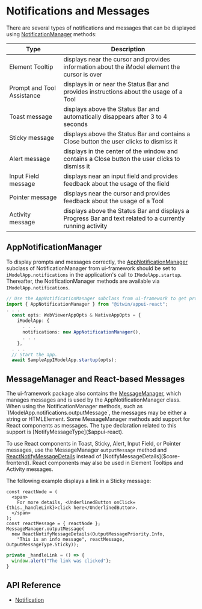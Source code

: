 # Notifications and Messages

There are several types of notifications and messages that can be displayed using [NotificationManager]($core-frontend) methods:

|Type|Description
|-----|-----
|Element Tooltip| displays near the cursor and provides information about the iModel element the cursor is over
|Prompt and Tool Assistance | displays in or near the Status Bar and provides instructions about the usage of a Tool
|Toast message| displays above the Status Bar and automatically disappears after 3 to 4 seconds
|Sticky message| displays above the Status Bar and contains a Close button the user clicks to dismiss it
|Alert message| displays in the center of the window and contains a Close button the user clicks to dismiss it
|Input Field message| displays near an input field and provides feedback about the usage of the field
|Pointer message| displays near the cursor and provides feedback about the usage of a Tool
|Activity message| displays above the Status Bar and displays a Progress Bar and text related to a currently running activity

## AppNotificationManager

To display prompts and messages correctly, the [AppNotificationManager]($appui-react) subclass of NotificationManager from ui-framework
should be set to `iModelApp.notifications` in the application's call to `IModelApp.startup`.
Thereafter, the NotificationManager methods are available via `IModelApp.notifications`.

```ts
// Use the AppNotificationManager subclass from ui-framework to get prompts and messages
import { AppNotificationManager } from "@itwin/appui-react";
. . .
  const opts: WebViewerAppOpts & NativeAppOpts = {
    iModelApp: {
      . . .
      notifications: new AppNotificationManager(),
      . . .
    },
  . . .
  // Start the app.
  await SampleAppIModelApp.startup(opts);
```

## MessageManager and React-based Messages

The ui-framework package also contains the [MessageManager]($appui-react), which manages messages and is used by the AppNotificationManager class.
When using the NotificationManager methods, such as `IModelApp.notifications.outputMessage`, the messages may be either a string or HTMLElement.
Some MessageManager methods add support for React components as messages.
The type declaration related to this support is [NotifyMessageType]($appui-react).

To use React components in Toast, Sticky, Alert, Input Field, or Pointer messages, use the MessageManager `outputMessage` method and
[ReactNotifyMessageDetails]($appui-react) instead of [NotifyMessageDetails]($core-frontend).
React components may also be used in Element Tooltips and Activity messages.

The following example displays a link in a Sticky message:

```tsx
const reactNode = (
  <span>
    For more details, <UnderlinedButton onClick={this._handleLink}>click here</UnderlinedButton>.
  </span>
);
const reactMessage = { reactNode };
MessageManager.outputMessage(
  new ReactNotifyMessageDetails(OutputMessagePriority.Info,
    "This is an info message", reactMessage, OutputMessageType.Sticky));
```

```ts
private _handleLink = () => {
  window.alert("The link was clicked");
}
```

## API Reference

- [Notification]($appui-react:Notification)
